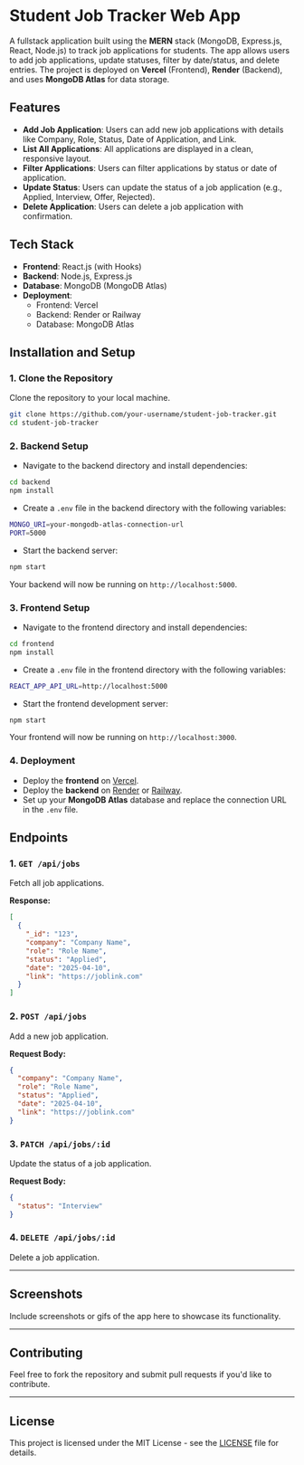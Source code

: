 # Student Job Tracker Web App

A fullstack application built using the **MERN** stack (MongoDB, Express.js, React, Node.js) to track job applications for students. The app allows users to add job applications, update statuses, filter by date/status, and delete entries. The project is deployed on **Vercel** (Frontend), **Render** (Backend), and uses **MongoDB Atlas** for data storage.

## Features
- **Add Job Application**: Users can add new job applications with details like Company, Role, Status, Date of Application, and Link.
- **List All Applications**: All applications are displayed in a clean, responsive layout.
- **Filter Applications**: Users can filter applications by status or date of application.
- **Update Status**: Users can update the status of a job application (e.g., Applied, Interview, Offer, Rejected).
- **Delete Application**: Users can delete a job application with confirmation.

## Tech Stack
- **Frontend**: React.js (with Hooks)
- **Backend**: Node.js, Express.js
- **Database**: MongoDB (MongoDB Atlas)
- **Deployment**:
  - Frontend: Vercel
  - Backend: Render or Railway
  - Database: MongoDB Atlas

## Installation and Setup

### 1. Clone the Repository
Clone the repository to your local machine.

```bash
git clone https://github.com/your-username/student-job-tracker.git
cd student-job-tracker
```

### 2. Backend Setup

- Navigate to the backend directory and install dependencies:

```bash
cd backend
npm install
```

- Create a `.env` file in the backend directory with the following variables:

```bash
MONGO_URI=your-mongodb-atlas-connection-url
PORT=5000
```

- Start the backend server:

```bash
npm start
```

Your backend will now be running on `http://localhost:5000`.

### 3. Frontend Setup

- Navigate to the frontend directory and install dependencies:

```bash
cd frontend
npm install
```

- Create a `.env` file in the frontend directory with the following variables:

```bash
REACT_APP_API_URL=http://localhost:5000
```

- Start the frontend development server:

```bash
npm start
```

Your frontend will now be running on `http://localhost:3000`.

### 4. Deployment

- Deploy the **frontend** on [Vercel](https://vercel.com/).
- Deploy the **backend** on [Render](https://render.com/) or [Railway](https://railway.app/).
- Set up your **MongoDB Atlas** database and replace the connection URL in the `.env` file.

## Endpoints

### 1. `GET /api/jobs`
Fetch all job applications.

**Response:**

```json
[
  {
    "_id": "123",
    "company": "Company Name",
    "role": "Role Name",
    "status": "Applied",
    "date": "2025-04-10",
    "link": "https://joblink.com"
  }
]
```

### 2. `POST /api/jobs`
Add a new job application.

**Request Body:**

```json
{
  "company": "Company Name",
  "role": "Role Name",
  "status": "Applied",
  "date": "2025-04-10",
  "link": "https://joblink.com"
}
```

### 3. `PATCH /api/jobs/:id`
Update the status of a job application.

**Request Body:**

```json
{
  "status": "Interview"
}
```

### 4. `DELETE /api/jobs/:id`
Delete a job application.

---

## Screenshots

Include screenshots or gifs of the app here to showcase its functionality.

---

## Contributing

Feel free to fork the repository and submit pull requests if you'd like to contribute.

---

## License

This project is licensed under the MIT License - see the [LICENSE](LICENSE) file for details.

